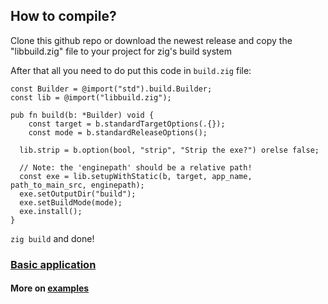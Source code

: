 ## How to compile?

Clone this github repo or download the newest release and copy the "libbuild.zig" file to your project for zig's build system

After that all you need to do put this code in `build.zig` file:

```zig
const Builder = @import("std").build.Builder;
const lib = @import("libbuild.zig");

pub fn build(b: *Builder) void {
	const target = b.standardTargetOptions(.{});
	const mode = b.standardReleaseOptions();
    
  lib.strip = b.option(bool, "strip", "Strip the exe?") orelse false;

  // Note: the 'enginepath' should be a relative path!
  const exe = lib.setupWithStatic(b, target, app_name, path_to_main_src, enginepath); 
  exe.setOutputDir("build");
  exe.setBuildMode(mode);
  exe.install();
}
```
`zig build` and done!

### [Basic application](https://github.com/Kiakra/Alka/blob/master/examples/basic_setup.zig)

#### More on [examples](https://github.com/Kiakra/Alka/tree/master/examples)
